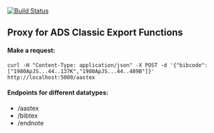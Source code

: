 [![Build Status](https://travis-ci.org/adsabs/export_service.svg?branch=master)](https://travis-ci.org/adsabs/export_service)

## Proxy for ADS Classic Export Functions


#### Make a request:

`curl -H "Content-Type: application/json" -X POST -d '{"bibcode":["1980ApJS...44..137K","1980ApJS...44..489B"]}' http://localhost:5000/aastex`


#### Endpoints for different datatypes:

* /aastex
* /bibtex
* /endnote
